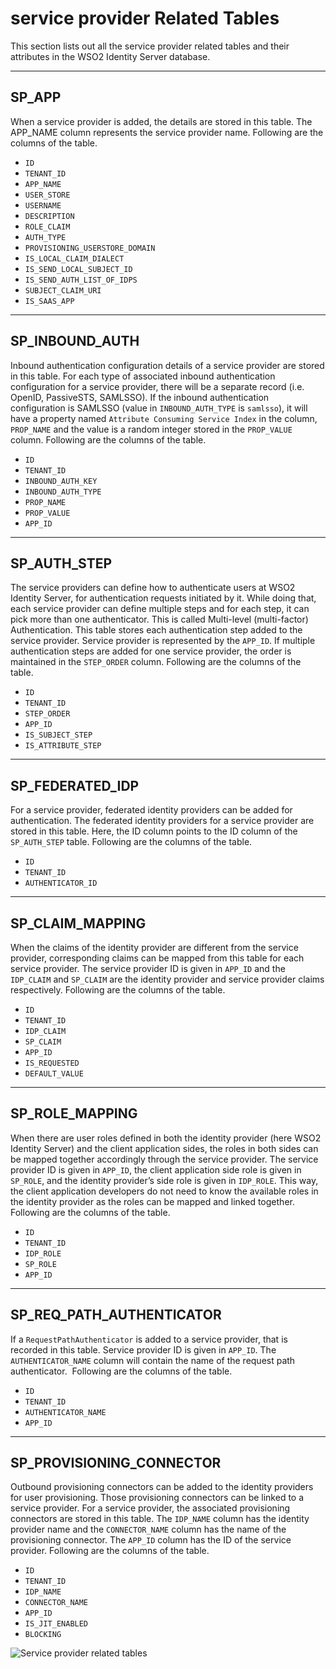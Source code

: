 # service provider Related Tables

This section lists out all the service provider related tables and their
attributes in the WSO2 Identity Server database.

---

## SP_APP

When a service provider is added, the details are stored in this table.
The APP_NAME column represents the service provider name. Following are
the columns of the table.

-   `ID`
-   `TENANT_ID`
-   `APP_NAME`
-   `USER_STORE`
-   `USERNAME`
-   `DESCRIPTION`
-   `ROLE_CLAIM`
-   `AUTH_TYPE`
-   `PROVISIONING_USERSTORE_DOMAIN`
-   `IS_LOCAL_CLAIM_DIALECT`
-   `IS_SEND_LOCAL_SUBJECT_ID`
-   `IS_SEND_AUTH_LIST_OF_IDPS`
-   `SUBJECT_CLAIM_URI`
-   `IS_SAAS_APP`

---

## SP_INBOUND_AUTH

Inbound authentication configuration details of a service provider are
stored in this table. For each type of associated inbound authentication
configuration for a service provider, there will be a separate record
(i.e. OpenID, PassiveSTS, SAMLSSO). If the inbound authentication
configuration is SAMLSSO (value in `INBOUND_AUTH_TYPE` is `samlsso`), it
will have a property named `Attribute Consuming Service Index` in the
column, `PROP_NAME` and the value is a random integer stored in the
`PROP_VALUE` column. Following are the columns of the table.

-   `ID`
-   `TENANT_ID`
-   `INBOUND_AUTH_KEY`
-   `INBOUND_AUTH_TYPE`
-   `PROP_NAME`
-   `PROP_VALUE`
-   `APP_ID`

--- 

## SP_AUTH_STEP

The service providers can define how to authenticate users at WSO2 Identity Server, for authentication requests initiated by it. While
doing that, each service provider can define multiple steps and for each
step, it can pick more than one authenticator. This is called Multi-level (multi-factor) Authentication. This table stores each
authentication step added to the service provider. Service provider is
represented by the `APP_ID`. If multiple authentication steps are added
for one service provider, the order is maintained in the `STEP_ORDER`
column. Following are the columns of the table.

-   `ID`
-   `TENANT_ID`
-   `STEP_ORDER`
-   `APP_ID`
-   `IS_SUBJECT_STEP`
-   `IS_ATTRIBUTE_STEP`

--- 

## SP_FEDERATED_IDP

For a service provider, federated identity providers can be added for
authentication. The federated identity providers for a service provider
are stored in this table. Here, the ID column points to the ID column of
the `SP_AUTH_STEP` table. Following are the columns of the table.

-   `ID`
-   `TENANT_ID`
-   `AUTHENTICATOR_ID`

--- 

## SP_CLAIM_MAPPING

When the claims of the identity provider are different from the service
provider, corresponding claims can be mapped from this table for each
service provider. The service provider ID is given in `APP_ID` and the
`IDP_CLAIM` and `SP_CLAIM` are the identity provider and service provider
claims respectively. Following are the columns of the table.

-   `ID`
-   `TENANT_ID`
-   `IDP_CLAIM`
-   `SP_CLAIM`
-   `APP_ID`
-   `IS_REQUESTED`
-   `DEFAULT_VALUE`

--- 

## SP_ROLE_MAPPING

When there are user roles defined in both the identity provider (here
WSO2 Identity Server) and the client application sides, the roles
in both sides can be mapped together accordingly through the service
provider. The service provider ID is given in `APP_ID`, the client
application side role is given in `SP_ROLE`, and the identity provider’s
side role is given in `IDP_ROLE`. This way, the client application
developers do not need to know the available roles in the identity
provider as the roles can be mapped and linked together. Following are
the columns of the table.

-   `ID`
-   `TENANT_ID`
-   `IDP_ROLE`
-   `SP_ROLE`
-   `APP_ID`

---

## SP_REQ_PATH_AUTHENTICATOR

If a `RequestPathAuthenticator` is added to a service provider, that is
recorded in this table. Service provider ID is given in `APP_ID`.
The `AUTHENTICATOR_NAME` column will contain the name of the request path
authenticator.  Following are the columns of the table.

-   `ID`
-   `TENANT_ID`
-   `AUTHENTICATOR_NAME`
-   `APP_ID`

---  

## SP_PROVISIONING_CONNECTOR

Outbound provisioning connectors can be added to the identity providers
for user provisioning. Those provisioning connectors can be linked to a
service provider. For a service provider, the associated provisioning
connectors are stored in this table. The `IDP_NAME` column has the identity
provider name and the `CONNECTOR_NAME` column has the name of the
provisioning connector. The `APP_ID` column has the ID of the service
provider. Following are the columns of the table.

-   `ID`
-   `TENANT_ID`
-   `IDP_NAME`
-   `CONNECTOR_NAME`
-   `APP_ID`
-   `IS_JIT_ENABLED`
-   `BLOCKING`


![Service provider related tables](../../../assets/img/deploy/service-provider-related-tables.png) 

